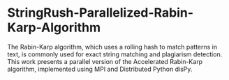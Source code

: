 # StringRush-Parallelized-Rabin-Karp-Algorithm
The Rabin-Karp algorithm, which uses a rolling hash to match patterns in text, is commonly used for exact string matching and plagiarism detection. This work presents a parallel version of the Accelerated Rabin-Karp algorithm, implemented using MPI and Distributed Python disPy.
